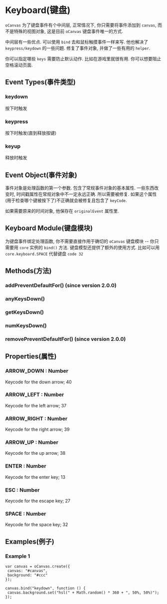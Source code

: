 # Keyboard(键盘)

`oCanvas` 为了键盘事件有个中间层, 正常情况下, 你只需要将事件添加到 `canvas`, 而不是特殊的视图对象, 这是目前 `oCanvas` 键盘事件唯一的方式.

中间层有一些优点.
可以使用 `bind` 去和鼠标触摸事件一样来写.
他也解决了 `keypress/keydown` 的一些问题. 修复了事件对象, 并做了一些有用的 `helper`.

你可以指定哪些 `keys` 需要防止默认动作.
比如在游戏里就很有用.
你可以想要阻止空格滚动页面.

## Event Types(事件类型)

### keydown

按下时触发

### keypress

按下时触发(直到释放按键)

### keyup

释放时触发

## Event Object(事件对象)

事件对象是处理函数的第一个参数.
包含了常规事件对象的基本属性.
一些东西改变时, 时间戳属性在常规对象中不一定永远正确.
所以需要被修复.
如果这个属性(用于检查哪个键被按下了)不正确就会被修复且包含了 `keyCode`.

如果需要原来的时间对象, 他保存在 `originalEvent` 属性里.

## Keyboard Module(键盘模块)

为键盘事件绑定处理函数, 你不需要直接作用于确切的 `oCanvas` 键盘模块 -- 你只需要用 `core` 实例的 `bind()` 方法.
键盘模型还提供了额外的使用方式.
比如可以用 `core.keyboard.SPACE` 代替键盘 `code 32`

## Methods(方法)

### addPreventDefaultFor() (since version 2.0.0)

### anyKeysDown()

### getKeysDown()

### numKeysDown()

### removePreventDefaultFor() (since version 2.0.0)

## Properties(属性)

### ARROW_DOWN : Number

Keycode for the down arrow; 40

### ARROW_LEFT : Number

Keycode for the left arrow; 37

### ARROW_RIGHT : Number

Keycode for the right arrow; 39

### ARROW_UP : Number

Keycode for the up arrow; 38

### ENTER : Number

Keycode for the enter key; 13

### ESC : Number

Keycode for the escape key; 27

### SPACE : Number

Keycode for the space key; 32

## Examples(例子)

### Example 1

```
var canvas = oCanvas.create({
 canvas: "#canvas",
 background: "#ccc"
});

canvas.bind("keydown", function () {
 canvas.background.set("hsl(" + Math.random() * 360 + ", 50%, 50%)");
});
```
